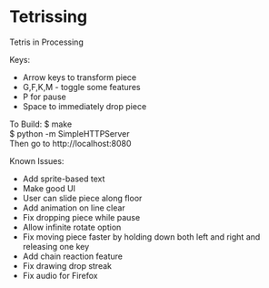 Tetrissing
==========

Tetris in Processing

Keys:
 - Arrow keys to transform piece
 - G,F,K,M - toggle some features
 - P for pause
 - Space to immediately drop piece

To Build:
 $ make  
 $ python -m SimpleHTTPServer  
Then go to http://localhost:8080 

Known Issues:
 - Add sprite-based text
 - Make good UI
 - User can slide piece along floor
 - Add animation on line clear
 - Fix dropping piece while pause
 - Allow infinite rotate option
 - Fix moving piece faster by holding down both left and right and
   releasing one key
 - Add chain reaction feature
 - Fix drawing drop streak
 - Fix audio for Firefox
